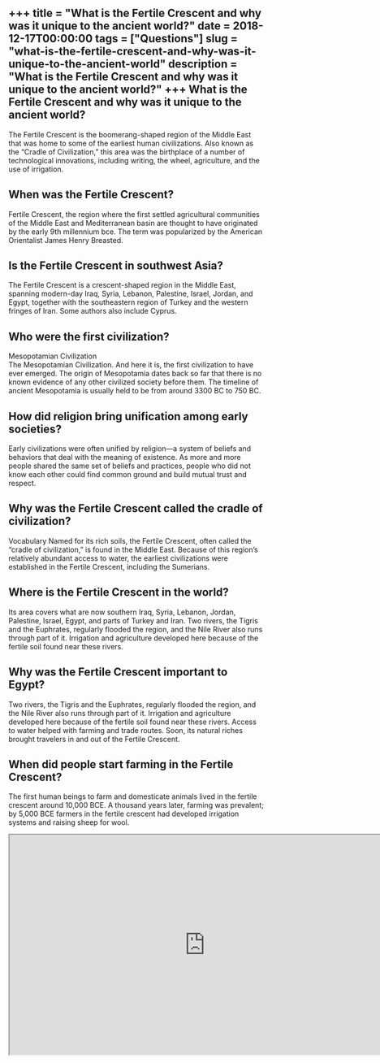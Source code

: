 +++
title = "What is the Fertile Crescent and why was it unique to the ancient world?"
date = 2018-12-17T00:00:00
tags = ["Questions"]
slug = "what-is-the-fertile-crescent-and-why-was-it-unique-to-the-ancient-world"
description = "What is the Fertile Crescent and why was it unique to the ancient world?"
+++
What is the Fertile Crescent and why was it unique to the ancient world?
------------------------------------------------------------------------

The Fertile Crescent is the boomerang-shaped region of the Middle East that was home to some of the earliest human civilizations. Also known as the “Cradle of Civilization,” this area was the birthplace of a number of technological innovations, including writing, the wheel, agriculture, and the use of irrigation.

When was the Fertile Crescent?
------------------------------

Fertile Crescent, the region where the first settled agricultural communities of the Middle East and Mediterranean basin are thought to have originated by the early 9th millennium bce. The term was popularized by the American Orientalist James Henry Breasted.

Is the Fertile Crescent in southwest Asia?
------------------------------------------

The Fertile Crescent is a crescent-shaped region in the Middle East, spanning modern-day Iraq, Syria, Lebanon, Palestine, Israel, Jordan, and Egypt, together with the southeastern region of Turkey and the western fringes of Iran. Some authors also include Cyprus.

Who were the first civilization?
--------------------------------

Mesopotamian Civilization  
The Mesopotamian Civilization. And here it is, the first civilization to have ever emerged. The origin of Mesopotamia dates back so far that there is no known evidence of any other civilized society before them. The timeline of ancient Mesopotamia is usually held to be from around 3300 BC to 750 BC.

How did religion bring unification among early societies?
---------------------------------------------------------

Early civilizations were often unified by religion—a system of beliefs and behaviors that deal with the meaning of existence. As more and more people shared the same set of beliefs and practices, people who did not know each other could find common ground and build mutual trust and respect.

Why was the Fertile Crescent called the cradle of civilization?
---------------------------------------------------------------

Vocabulary Named for its rich soils, the Fertile Crescent, often called the “cradle of civilization,” is found in the Middle East. Because of this region’s relatively abundant access to water, the earliest civilizations were established in the Fertile Crescent, including the Sumerians.

Where is the Fertile Crescent in the world?
-------------------------------------------

Its area covers what are now southern Iraq, Syria, Lebanon, Jordan, Palestine, Israel, Egypt, and parts of Turkey and Iran. Two rivers, the Tigris and the Euphrates, regularly flooded the region, and the Nile River also runs through part of it. Irrigation and agriculture developed here because of the fertile soil found near these rivers.

Why was the Fertile Crescent important to Egypt?
------------------------------------------------

Two rivers, the Tigris and the Euphrates, regularly flooded the region, and the Nile River also runs through part of it. Irrigation and agriculture developed here because of the fertile soil found near these rivers. Access to water helped with farming and trade routes. Soon, its natural riches brought travelers in and out of the Fertile Crescent.

When did people start farming in the Fertile Crescent?
------------------------------------------------------

The first human beings to farm and domesticate animals lived in the fertile crescent around 10,000 BCE. A thousand years later, farming was prevalent; by 5,000 BCE farmers in the fertile crescent had developed irrigation systems and raising sheep for wool.

<iframe allow="accelerometer; autoplay; clipboard-write; encrypted-media; gyroscope; picture-in-picture" allowfullscreen="" class="__youtube_prefs__  epyt-is-override  no-lazyload" data-no-lazy="1" data-origheight="433" data-origwidth="770" data-skipgform_ajax_framebjll="" height="433" id="_ytid_62694" loading="lazy" src="https://www.youtube.com/embed/vPVfhc9QiNY?enablejsapi=1&autoplay=0&cc_load_policy=0&cc_lang_pref=&iv_load_policy=1&loop=0&modestbranding=0&rel=1&fs=1&playsinline=0&autohide=2&theme=dark&color=red&controls=1&" title="YouTube player" width="770"></iframe>